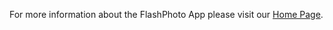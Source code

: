 For more information about the FlashPhoto App please visit our [Home Page](./../../../../WebTemplate/index.html).
